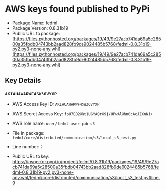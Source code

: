 # AWS keys found published to PyPi

* Package Name: fedml
* Package Version: 0.8.31b19
* Public URL to package: [https://files.pythonhosted.org/packages/19/49/9e27acb741da69a5c28500a35fbdb04743bb2aad828fb9de9024485b5768/fedml-0.8.31b19-py2.py3-none-any.whl](https://files.pythonhosted.org/packages/19/49/9e27acb741da69a5c28500a35fbdb04743bb2aad828fb9de9024485b5768/fedml-0.8.31b19-py2.py3-none-any.whl)

## Key Details

### `AKIAUAWARWF4SW36VYXP`

* AWS Access Key ID: `AKIAUAWARWF4SW36VYXP`
* AWS Secret Access Key: `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` 
* AWS role name: `user/fedml-user-pub-s3`
* File in package: `fedml/core/distributed/communication/s3/local_s3_test.py`
* Line number: `9`

* Public URL to key: https://inspector.pypi.io/project/fedml/0.8.31b19/packages/19/49/9e27acb741da69a5c28500a35fbdb04743bb2aad828fb9de9024485b5768/fedml-0.8.31b19-py2.py3-none-any.whl/fedml/core/distributed/communication/s3/local_s3_test.py#line.9


